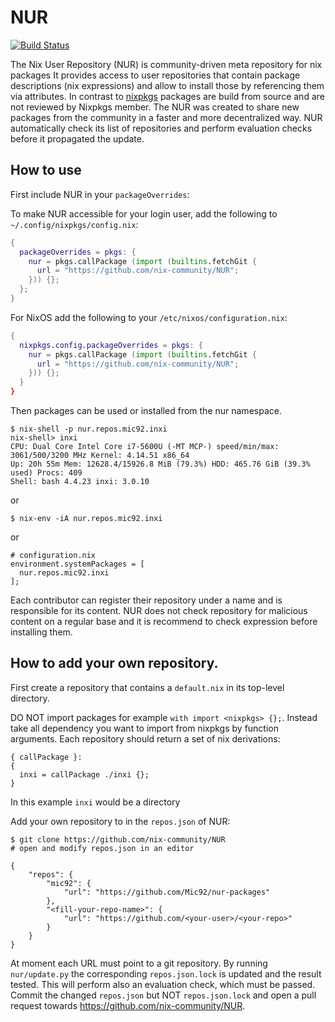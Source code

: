 # NUR

[![Build Status](https://travis-ci.com/nix-community/NUR.svg?branch=master)](https://travis-ci.com/nix-community/NUR)

The Nix User Repository (NUR) is community-driven meta repository for nix packages
It provides access to user repositories that contain package descriptions (nix
expressions) and allow to install those by referencing them via attributes.
In contrast to [nixpkgs](https://github.com/NixOS/nixpkgs/) packages are build
from source and are not reviewed by Nixpkgs member.
The NUR was created to share new packages from the community in a faster and
more decentralized way.
NUR automatically check its list of repositories and perform evaluation checks
before it propagated the update.

## How to use

First include NUR in your `packageOverrides`:

To make NUR accessible for your login user, add the following to `~/.config/nixpkgs/config.nix`:

```nix
{
  packageOverrides = pkgs: {
    nur = pkgs.callPackage (import (builtins.fetchGit {
      url = "https://github.com/nix-community/NUR";
    })) {};
  };
}
```

For NixOS add the following to your `/etc/nixos/configuration.nix`:

```nix
{
  nixpkgs.config.packageOverrides = pkgs: {
    nur = pkgs.callPackage (import (builtins.fetchGit {
      url = "https://github.com/nix-community/NUR";
    })) {};
  }
}
```

Then packages can be used or installed from the nur namespace.

```console
$ nix-shell -p nur.repos.mic92.inxi
nix-shell> inxi
CPU: Dual Core Intel Core i7-5600U (-MT MCP-) speed/min/max: 3061/500/3200 MHz Kernel: 4.14.51 x86_64
Up: 20h 55m Mem: 12628.4/15926.8 MiB (79.3%) HDD: 465.76 GiB (39.3% used) Procs: 409
Shell: bash 4.4.23 inxi: 3.0.10
```

or

```console
$ nix-env -iA nur.repos.mic92.inxi
```

or

```console
# configuration.nix
environment.systemPackages = [
  nur.repos.mic92.inxi
];
```

Each contributor can register their repository under a name and is responsible
for its content.
NUR does not check repository for malicious content on a regular base and it is
recommend to check expression before installing them.


## How to add your own repository.

First create a repository that contains a `default.nix` in its top-level directory.

DO NOT import packages for example `with import <nixpkgs> {};`.
Instead take all dependency you want to import from nixpkgs by function arguments.
Each repository should return a set of nix derivations:

```
{ callPackage }:
{
  inxi = callPackage ./inxi {};
}
```

In this example `inxi` would be a directory

Add your own repository to in the `repos.json` of NUR:

```
$ git clone https://github.com/nix-community/NUR
# open and modify repos.json in an editor
```

```
{
    "repos": {
        "mic92": {
            "url": "https://github.com/Mic92/nur-packages"
        },
        "<fill-your-repo-name>": {
            "url": "https://github.com/<your-user>/<your-repo>"
        }
    }
}
```

At moment each URL must point to a git repository. By running `nur/update.py`
the corresponding `repos.json.lock` is updated and the result tested. This will
perform also an evaluation check, which must be passed. Commit the changed
`repos.json` but NOT `repos.json.lock` and open a pull request towards
https://github.com/nix-community/NUR.
